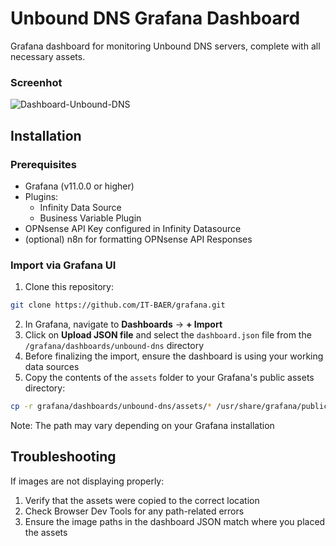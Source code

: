 # Unbound DNS Grafana Dashboard

Grafana dashboard for monitoring Unbound DNS servers, complete with all necessary assets.


### Screenhot
![Dashboard-Unbound-DNS](https://github.com/user-attachments/assets/71d4c57b-0fcf-4c36-9eb8-8863c675652b)


## Installation

### Prerequisites

- Grafana (v11.0.0 or higher)
- Plugins:
  - Infinity Data Source
  - Business Variable Plugin
- OPNsense API Key configured in Infinity Datasource
- (optional) n8n for formatting OPNsense API Responses


### Import via Grafana UI

1. Clone this repository:

```bash
git clone https://github.com/IT-BAER/grafana.git
```

2. In Grafana, navigate to **Dashboards** → **+ Import**
3. Click on **Upload JSON file** and select the `dashboard.json` file from the `/grafana/dashboards/unbound-dns` directory
4. Before finalizing the import, ensure the dashboard is using your working data sources
5. Copy the contents of the `assets` folder to your Grafana's public assets directory:

```bash
cp -r grafana/dashboards/unbound-dns/assets/* /usr/share/grafana/public/img/bg/
```

Note: The path may vary depending on your Grafana installation


## Troubleshooting

If images are not displaying properly:

1. Verify that the assets were copied to the correct location
2. Check Browser Dev Tools for any path-related errors
3. Ensure the image paths in the dashboard JSON match where you placed the assets


